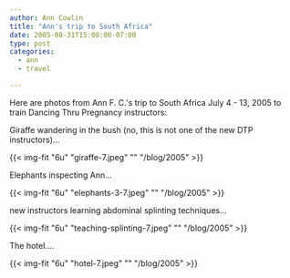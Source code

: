 ```yaml
---
author: Ann Cowlin
title: "Ann's trip to South Africa"
date: 2005-08-31T15:00:00-07:00
type: post
categories:
  - ann
  - travel

---
```


Here are photos from Ann F. C.'s trip to South Africa July 4 - 13, 2005 to train 
Dancing Thru Pregnancy instructors:

<!--more-->

Giraffe wandering in the bush (no, this is not one of the new DTP instructors)...

{{< img-fit
    "6u" "giraffe-7.jpeg" ""
    "/blog/2005" >}}

Elephants inspecting Ann...

{{< img-fit
    "6u" "elephants-3-7.jpeg" ""
    "/blog/2005" >}}

new instructors learning abdominal splinting techniques...

{{< img-fit
    "6u" "teaching-splinting-7.jpeg" ""
    "/blog/2005" >}}


The hotel....

{{< img-fit
    "6u" "hotel-7.jpeg" ""
    "/blog/2005" >}}

